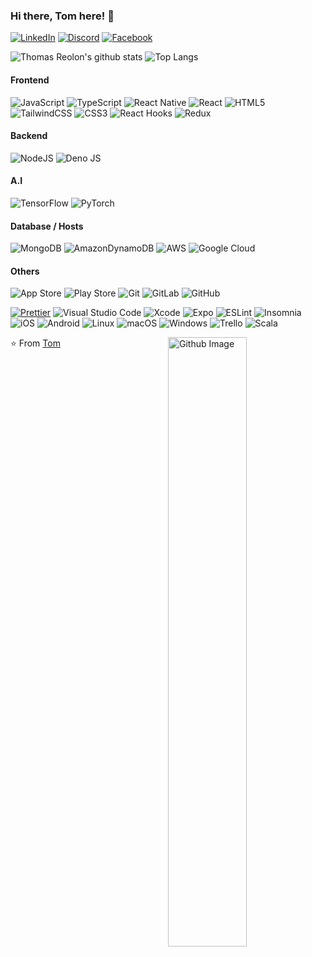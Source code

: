 ### Hi there, Tom here! 👋
[![LinkedIn](https://img.shields.io/badge/LinkedIN-%230077B5.svg?style=for-the-badge&logo=linkedin&logoColor=white)](https://www.linkedin.com/in/thomas-reolon-000112a3/)
[![Discord](https://img.shields.io/badge/Discord-%235865F2.svg?style=for-the-badge&logo=discord&logoColor=white)](https://img.shields.io/badge/thomasreolon-2379-%235865F2.svg?style=for-the-badge&logo=discord&logoColor=white)
[![Facebook](https://img.shields.io/badge/Facebook-%231877F2.svg?style=for-the-badge&logo=Facebook&logoColor=white)](https://www.facebook.com/thomas.reolon.16)
<!--
**thomasreolon2/thomasreolon2** is a ✨ _special_ ✨ repository because its `README.md` (this file) appears on your GitHub profile.
--->

![Thomas Reolon's github stats](https://github-readme-stats-sigma-five.vercel.app/api?username=thomasreolon2&theme=tokyonight) ![Top Langs](https://github-readme-stats-sigma-five.vercel.app/api/top-langs/?username=thomasreolon2&layout=compact) 


#### Frontend
![JavaScript](https://img.shields.io/badge/javascript-%23323330.svg?style=for-the-badge&logo=javascript&logoColor=%23F7DF1E)
![TypeScript](https://img.shields.io/badge/typescript-%23007ACC.svg?style=for-the-badge&logo=typescript&logoColor=white)
![React Native](https://img.shields.io/badge/react_native-%2320232a.svg?style=for-the-badge&logo=react&logoColor=%2361DAFB)
![React](https://img.shields.io/badge/react-%2320232a.svg?style=for-the-badge&logo=react&logoColor=%2361DAFB)
![HTML5](https://img.shields.io/badge/html5-%23E34F26.svg?style=for-the-badge&logo=html5&logoColor=white)
<br />
![TailwindCSS](https://img.shields.io/badge/tailwindcss-%2338B2AC.svg?style=for-the-badge&logo=tailwind-css&logoColor=white)
![CSS3](https://img.shields.io/badge/css3-%231572B6.svg?style=for-the-badge&logo=css3&logoColor=white)
![React Hooks](https://img.shields.io/badge/React-Hooks-CA4245?style=for-the-badge&logo=react-router&logoColor=white)
![Redux](https://img.shields.io/badge/redux-%23593d88.svg?style=for-the-badge&logo=redux&logoColor=white)


#### Backend
![NodeJS](https://img.shields.io/badge/node.js-6DA55F?style=for-the-badge&logo=node.js&logoColor=white)
![Deno JS](https://img.shields.io/badge/deno%20js-000000?style=for-the-badge&logo=deno&logoColor=white)

#### A.I 
![TensorFlow](https://img.shields.io/badge/TensorFlow-%23FF6F00.svg?style=for-the-badge&logo=TensorFlow&logoColor=white)
![PyTorch](https://img.shields.io/badge/PyTorch-%23EE4C2C.svg?style=for-the-badge&logo=PyTorch&logoColor=white)
 
#### Database / Hosts
![MongoDB](https://img.shields.io/badge/MongoDB-%234ea94b.svg?style=for-the-badge&logo=mongodb&logoColor=white)
![AmazonDynamoDB](https://img.shields.io/badge/Amazon%20DynamoDB-4053D6?style=for-the-badge&logo=Amazon%20DynamoDB&logoColor=white)
![AWS](https://img.shields.io/badge/AWS-%23FF9900.svg?style=for-the-badge&logo=amazon-aws&logoColor=white)
![Google Cloud](https://img.shields.io/badge/GoogleCloud-%234285F4.svg?style=for-the-badge&logo=google-cloud&logoColor=white)
 
#### Others
![App Store](https://img.shields.io/badge/App_Store-0D96F6.svg?style=for-the-badge&logo=app-store&logoColor=white)
![Play Store](https://img.shields.io/badge/Play_Store-414141.svg?style=for-the-badge&logo=google-play&logoColor=white)
![Git](https://img.shields.io/badge/git-%23F05033.svg?style=for-the-badge&logo=git&logoColor=white)
![GitLab](https://img.shields.io/badge/gitlab-%23181717.svg?style=for-the-badge&logo=gitlab&logoColor=white)
![GitHub](https://img.shields.io/badge/github-%23121011.svg?style=for-the-badge&logo=github&logoColor=white)
 
[![Prettier](https://img.shields.io/badge/prettier-1A2C34?style=for-the-badge&logo=prettier&logoColor=F7BA3E)](https://img.shields.io/badge/prettier-1A2C34?style=for-the-badge&logo=prettier&logoColor=F7BA3E)
![Visual Studio Code](https://img.shields.io/badge/Visual%20Studio%20Code-0078d7.svg?style=for-the-badge&logo=visual-studio-code&logoColor=white)
![Xcode](https://img.shields.io/badge/Xcode-007ACC?style=for-the-badge&logo=Xcode&logoColor=white)
![Expo](https://img.shields.io/badge/expo-1C1E24?style=for-the-badge&logo=expo&logoColor=#D04A37)
![ESLint](https://img.shields.io/badge/ESLint-4B3263?style=for-the-badge&logo=eslint&logoColor=white)
![Insomnia](https://img.shields.io/badge/Insomnia-black?style=for-the-badge&logo=insomnia&logoColor=5849BE)
<br />
![iOS](https://img.shields.io/badge/iOS-000000?style=for-the-badge&logo=ios&logoColor=white)
![Android](https://img.shields.io/badge/Android-3DDC84?style=for-the-badge&logo=android&logoColor=white)
![Linux](https://img.shields.io/badge/Linux-FCC624?style=for-the-badge&logo=linux&logoColor=black)
![macOS](https://img.shields.io/badge/mac%20os-000000?style=for-the-badge&logo=macos&logoColor=F0F0F0)
![Windows](https://img.shields.io/badge/Windows-0078D6?style=for-the-badge&logo=windows&logoColor=white)
![Trello](https://img.shields.io/badge/Trello-%23026AA7.svg?style=for-the-badge&logo=Trello&logoColor=white)
![Scala](https://img.shields.io/badge/Scrum-%23DC322F.svg?style=for-the-badge&logo=scala&logoColor=white)

<img width="50%" align="right" alt="Github Image" src="https://raw.githubusercontent.com/onimur/.github/master/.resources/git-header.svg" />



⭐️ From [Tom](https://github.com/thomasreolon2)
